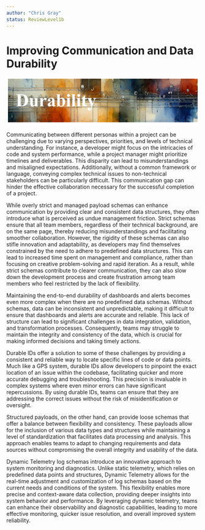 ```yaml
---
author: "Chris Gray"
status: ReviewLevel1b
---
```


# Improving Communication and Data Durability

![image](../orig_media/Durability.banner.png)

Communicating between different personas within a project can be
challenging due to varying perspectives, priorities, and levels of
technical understanding. For instance, a developer might focus on the
intricacies of code and system performance, while a project manager
might prioritize timelines and deliverables. This disparity can lead to
misunderstandings and misaligned expectations. Additionally, without a
common framework or language, conveying complex technical issues to
non-technical stakeholders can be particularly difficult. This
communication gap can hinder the effective collaboration necessary for
the successful completion of a project.

While overly strict and managed payload schemas can enhance
communication by providing clear and consistent data structures, they
often introduce what is perceived as undue management friction. Strict
schemas ensure that all team members, regardless of their technical
background, are on the same page, thereby reducing misunderstandings and
facilitating smoother collaboration. However, the rigidity of these
schemas can also stifle innovation and adaptability, as developers may
find themselves constrained by the need to adhere to predefined data
structures. This can lead to increased time spent on management and
compliance, rather than focusing on creative problem-solving and rapid
iteration. As a result, while strict schemas contribute to clearer
communication, they can also slow down the development process and
create frustration among team members who feel restricted by the lack of
flexibility.

Maintaining the end-to-end durability of dashboards and alerts becomes
even more complex when there are no predefined data schemas. Without
schemas, data can be inconsistent and unpredictable, making it difficult
to ensure that dashboards and alerts are accurate and reliable. This
lack of structure can lead to significant challenges in data
integration, validation, and transformation processes. Consequently,
teams may struggle to maintain the integrity and consistency of the
data, which is crucial for making informed decisions and taking timely
actions.

Durable IDs offer a solution to some of these challenges by providing a
consistent and reliable way to locate specific lines of code or data
points. Much like a GPS system, durable IDs allow developers to pinpoint
the exact location of an issue within the codebase, facilitating quicker
and more accurate debugging and troubleshooting. This precision is
invaluable in complex systems where even minor errors can have
significant repercussions. By using durable IDs, teams can ensure that
they are addressing the correct issues without the risk of
misidentification or oversight.

Structured payloads, on the other hand, can provide loose schemas that
offer a balance between flexibility and consistency. These payloads
allow for the inclusion of various data types and structures while
maintaining a level of standardization that facilitates data processing
and analysis. This approach enables teams to adapt to changing
requirements and data sources without compromising the overall integrity
and usability of the data.

Dynamic Telemetry log schemas introduce an innovative approach to system
monitoring and diagnostics. Unlike static telemetry, which relies on
predefined data points and structures, Dynamic Telemetry allows for the
real-time adjustment and customization of log schemas based on the
current needs and conditions of the system. This flexibility enables
more precise and context-aware data collection, providing deeper
insights into system behavior and performance. By leveraging dynamic
telemetry, teams can enhance their observability and diagnostic
capabilities, leading to more effective monitoring, quicker issue
resolution, and overall improved system reliability.
